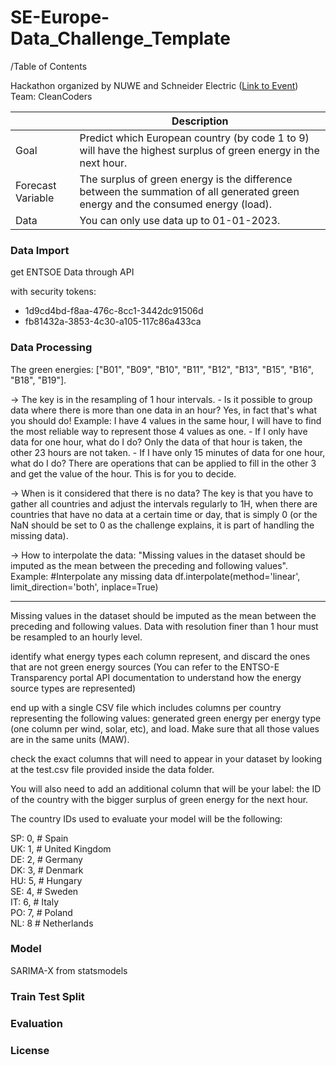 # SE-Europe-Data_Challenge_Template

/Table of Contents

Hackathon organized by NUWE and Schneider Electric ([Link to Event](https://nuwe.io/dev/competitions/schneider-electric-european-2023))
Team: CleanCoders

||Description|
|------|---------------------------------------------------------------------------------------------------------------|
| Goal | Predict which European country (by code 1 to 9) will have the highest surplus of green energy in the next hour. |
| Forecast Variable | The surplus of green energy is the difference between the summation of all generated green energy and the consumed energy (load). |
| Data | You can only use data up to 01-01-2023. |

### Data Import

get ENTSOE Data through API

with security tokens:
- 1d9cd4bd-f8aa-476c-8cc1-3442dc91506d
- fb81432a-3853-4c30-a105-117c86a433ca

### Data Processing

The green energies: ["B01", "B09", "B10", "B11", "B12", "B13", "B15", "B16", "B18", "B19"].

-> The key is in the resampling of 1 hour intervals.
    - Is it possible to group data where there is more than one data in an hour? Yes, in fact that's what you should do! Example: I have 4 values in the same hour, I will have to find the most reliable way to represent those 4 values as one.
    - If I only have data for one hour, what do I do? Only the data of that hour is taken, the other 23 hours are not taken.
    - If I have only 15 minutes of data for one hour, what do I do? There are operations that can be applied to fill in the other 3 and get the value of the hour. This is for you to decide.

-> When is it considered that there is no data? The key is that you have to gather all countries and adjust the intervals regularly to 1H, when there are countries that have no data at a certain time or day, that is simply 0 (or the NaN should be set to 0 as the challenge explains, it is part of handling the missing data).

-> How to interpolate the data: "Missing values in the dataset should be imputed as the mean between the preceding and following values". 
    Example:
    #Interpolate any missing data
    df.interpolate(method='linear', limit_direction='both', inplace=True)

---

Missing values in the dataset should be imputed as the mean between the preceding and following values. Data with resolution finer than 1 hour must be resampled to an hourly level.

identify what energy types each column represent, and discard the ones that are not green energy sources (You can refer to the ENTSO-E Transparency portal API documentation to understand how the energy source types are represented)

end up with a single CSV file which includes columns per country representing the following values: generated green energy per energy type (one column per wind, solar, etc), and load. Make sure that all those values are in the same units (MAW).

check the exact columns that will need to appear in your dataset by looking at the test.csv file provided inside the data folder.

You will also need to add an additional column that will be your label: the ID of the country with the bigger surplus of green energy for the next hour.

The country IDs used to evaluate your model will be the following:

SP: 0, # Spain  
UK: 1, # United Kingdom  
DE: 2, # Germany  
DK: 3, # Denmark  
HU: 5, # Hungary  
SE: 4, # Sweden  
IT: 6, # Italy  
PO: 7, # Poland  
NL: 8  # Netherlands  

### Model

SARIMA-X from statsmodels

### Train Test Split

### Evaluation

### License
